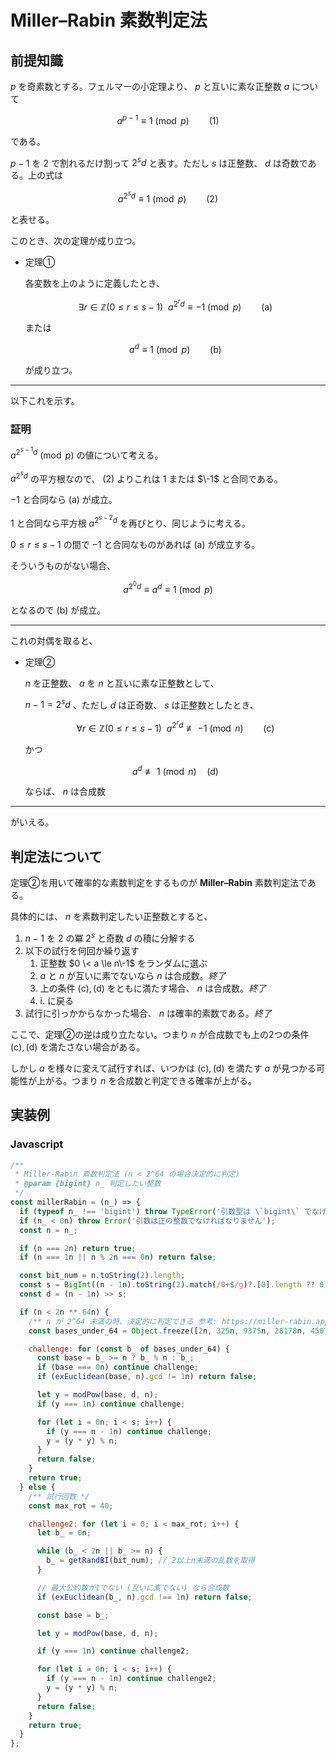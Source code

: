 # Miller&ndash;Rabin 素数判定法

## 前提知識

$p$ を奇素数とする。フェルマーの小定理より、 $p$ と互いに素な正整数 $a$ について

$$a^{p-1} \equiv 1 \pmod p \qquad (1)$$

である。

$p-1$ を $2$ で割れるだけ割って $2^{s} d$ と表す。ただし $s$ は正整数、 $d$ は奇数である。上の式は

$$a^{2^s d} \equiv 1 \pmod p \qquad (2)$$

と表せる。

このとき、次の定理が成り立つ。

- 定理①

  各変数を上のように定義したとき、

  $$\exists r\in ℤ(0 \le r \le s-1) \ \ a^{2^r d} \equiv {-1} \pmod p \qquad \mathrm{(a)}$$

  または

  $$a^d \equiv 1 \pmod p \qquad \mathrm{(b)}$$

  が成り立つ。

---

以下これを示す。

### 証明

$a^{2^{s-1} d} \pmod p$ の値について考える。

$a^{2^s d}$ の平方根なので、 $(2)$ よりこれは $1$ または $\-1$ と合同である。

$-1$ と合同なら $\mathrm{(a)}$ が成立。

$1$ と合同なら平方根 $a^{2^{s-2} d}$ を再びとり、同じように考える。

$0 \le r \le s-1$ の間で $-1$ と合同なものがあれば $\mathrm{(a)}$ が成立する。

そういうものがない場合、

$$a^{2^0 d} \equiv a^d \equiv 1 \pmod p$$

となるので $\mathrm{(b)}$ が成立。

---

これの対偶を取ると、

- 定理②

  $n$ を正整数、 $a$ を $n$ と互いに素な正整数として、

  $n-1 = 2^{s} d$ 、ただし $d$ は正奇数、 $s$ は正整数としたとき、

  $$\forall r \in ℤ(0 ≤ r ≤ s-1)\ \ a^{2^r d} \not\equiv {-1} \pmod n \qquad \mathrm{(c)}$$

  かつ

  $$a^d \not\equiv 1 \pmod n \quad \mathrm{(d)}$$

  ならば、 $n$ は合成数

---

がいえる。

## 判定法について

定理②を用いて確率的な素数判定をするものが **Miller&ndash;Rabin** 素数判定法である。

具体的には、 $n$ を素数判定したい正整数とすると、

1. $n-1$ を $2$ の冪 $2^s$ と奇数 $d$ の積に分解する
2. 以下の試行を何回か繰り返す
   1. 正整数 $0 \< a \le n\-1$ をランダムに選ぶ
   2. $a$ と $n$ が互いに素でないなら $n$ は合成数。_終了_
   3. 上の条件 $\mathrm{(c)}, \mathrm{(d)}$ をともに満たす場合、 $n$ は合成数。_終了_
   4. i\. に戻る
3. 試行に引っかからなかった場合、 $n$ は確率的素数である。_終了_

ここで、定理②の逆は成り立たない。つまり $n$ が合成数でも上の2つの条件 $\mathrm{(c)}, \mathrm{(d)}$ を満たさない場合がある。

しかし $a$ を様々に変えて試行すれば、いつかは $\mathrm{(c)}, \mathrm{(d)}$ を満たす $a$ が見つかる可能性が上がる。つまり $n$ を合成数と判定できる確率が上がる。

## 実装例

### Javascript

```js
/**
 * Miller-Rabin 素数判定法 (n < 2^64 の場合決定的に判定)
 * @param {bigint} n_ 判定したい整数
 */
const millerRabin = (n_) => {
  if (typeof n_ !== 'bigint') throw TypeError('引数型は \`bigint\` でなければなりません');
  if (n_ < 0n) throw Error('引数は正の整数でなければなりません');
  const n = n_;

  if (n === 2n) return true;
  if (n === 1n || n % 2n === 0n) return false;

  const bit_num = n.toString(2).length;
  const s = BigInt((n - 1n).toString(2).match(/0+$/g)?.[0].length ?? 0);
  const d = (n - 1n) >> s;

  if (n < 2n ** 64n) {
    /** n が 2^64 未満の時、決定的に判定できる 参考: https://miller-rabin.appspot.com/#bases7 */
    const bases_under_64 = Object.freeze([2n, 325n, 9375n, 28178n, 450775n, 9780504n, 1795265022n]);

    challenge: for (const b_ of bases_under_64) {
      const base = b_ >= n ? b_ % n : b_;
      if (base === 0n) continue challenge;
      if (exEuclidean(base, n).gcd != 1n) return false;

      let y = modPow(base, d, n);
      if (y === 1n) continue challenge;

      for (let i = 0n; i < s; i++) {
        if (y === n - 1n) continue challenge;
        y = (y * y) % n;
      }
      return false;
    }
    return true;
  } else {
    /** 試行回数 */
    const max_rot = 40;

    challenge2: for (let i = 0; i < max_rot; i++) {
      let b_ = 0n;

      while (b_ < 2n || b_ >= n) {
        b_ = getRandBI(bit_num); // 2以上n未満の乱数を取得
      }

      // 最大公約数が1でない (互いに素でない) なら合成数
      if (exEuclidean(b_, n).gcd !== 1n) return false;

      const base = b_;

      let y = modPow(base, d, n);

      if (y === 1n) continue challenge2;

      for (let i = 0n; i < s; i++) {
        if (y === n - 1n) continue challenge2;
        y = (y * y) % n;
      }
      return false;
    }
    return true;
  }
};
```
